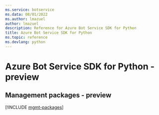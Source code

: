 ```yaml
---
ms.service: botservice
ms.data: 08/01/2022
ms.author: lmazuel
author: lmazuel
description: Reference for Azure Bot Service SDK for Python
title: Azure Bot Service SDK for Python
ms.topic: reference
ms.devlang: python
---
```

# Azure Bot Service SDK for Python - preview

## Management packages - preview
[!INCLUDE [mgmt-packages](bot-service-mgmt-index.md)]
